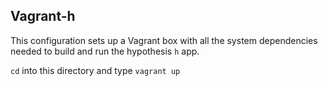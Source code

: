 ## Vagrant-h

This configuration sets up a Vagrant box with all the
system dependencies needed to build and run the hypothesis `h`
app.

`cd` into this directory and type `vagrant up`
